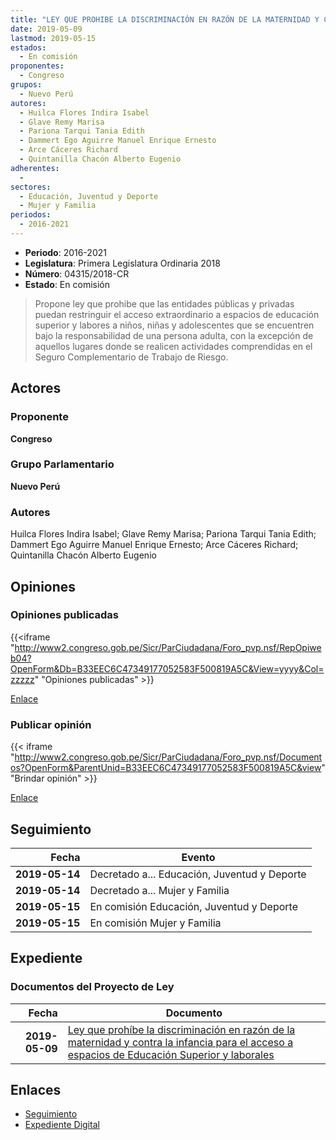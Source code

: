```yaml
---
title: "LEY QUE PROHIBE LA DISCRIMINACIÓN EN RAZÓN DE LA MATERNIDAD Y CONTRA LA INFANCIA PARA EL ACCESO A ESPACIOS DE EDUCACIÓN SUPERIOR Y LABORALES"
date: 2019-05-09
lastmod: 2019-05-15
estados: 
  - En comisión
proponentes: 
  - Congreso
grupos: 
  - Nuevo Perú
autores: 
  - Huilca Flores Indira Isabel
  - Glave Remy Marisa
  - Pariona Tarqui Tania Edith
  - Dammert Ego Aguirre Manuel Enrique Ernesto
  - Arce Cáceres Richard
  - Quintanilla Chacón Alberto Eugenio
adherentes: 
  - 
sectores: 
  - Educación, Juventud y Deporte
  - Mujer y Familia
periodos: 
  - 2016-2021
---
```


- **Periodo**: 2016-2021
- **Legislatura**: Primera Legislatura Ordinaria 2018
- **Número**: 04315/2018-CR
- **Estado**: En comisión

> Propone ley que prohibe que las entidades públicas y privadas puedan restringuir el acceso extraordinario a espacios de educación superior y labores a niños, niñas y adolescentes que se encuentren bajo la responsabilidad de una persona adulta, con la excepción de aquellos lugares donde se realicen actividades comprendidas en el Seguro Complementario de Trabajo de Riesgo.


## Actores

### Proponente

**Congreso**

### Grupo Parlamentario

**Nuevo Perú**

### Autores

Huilca Flores Indira Isabel; Glave Remy Marisa; Pariona Tarqui Tania Edith; Dammert Ego Aguirre Manuel Enrique Ernesto; Arce Cáceres Richard; Quintanilla Chacón Alberto Eugenio


## Opiniones

### Opiniones publicadas

{{<iframe "http://www2.congreso.gob.pe/Sicr/ParCiudadana/Foro_pvp.nsf/RepOpiweb04?OpenForm&Db=B33EEC6C47349177052583F500819A5C&View=yyyy&Col=zzzzz" "Opiniones publicadas" >}}

[Enlace](http://www2.congreso.gob.pe/Sicr/ParCiudadana/Foro_pvp.nsf/RepOpiweb04?OpenForm&Db=B33EEC6C47349177052583F500819A5C&View=yyyy&Col=zzzzz)
### Publicar opinión

{{< iframe "http://www2.congreso.gob.pe/Sicr/ParCiudadana/Foro_pvp.nsf/Documentos?OpenForm&ParentUnid=B33EEC6C47349177052583F500819A5C&view" "Brindar opinión" >}}

[Enlace](http://www2.congreso.gob.pe/Sicr/ParCiudadana/Foro_pvp.nsf/Documentos?OpenForm&ParentUnid=B33EEC6C47349177052583F500819A5C&view)

## Seguimiento

| Fecha | Evento |
|------:|--------|
| **2019-05-14** | Decretado a... Educación, Juventud y Deporte|
| **2019-05-14** | Decretado a... Mujer y Familia|
| **2019-05-15** | En comisión Educación, Juventud y Deporte|
| **2019-05-15** | En comisión Mujer y Familia|


## Expediente


### Documentos del Proyecto de Ley

| Fecha | Documento |
|------:|--------|
| **2019-05-09** | [Ley que prohíbe la discriminación en razón de la maternidad y contra la infancia para el acceso a espacios de Educación Superior y laborales](http://www.leyes.congreso.gob.pe/Documentos/2016_2021/Proyectos_de_Ley_y_de_Resoluciones_Legislativas/PL0431520190509.pdf) |

## Enlaces 

- [Seguimiento](http://www2.congreso.gob.pe/Sicr/TraDocEstProc/CLProLey2016.nsf/f7fff46988ca05b1052578e100829cc7/7fcfcfa965bb0be1052583f5007dd074?OpenDocument)
- [Expediente Digital](http://www2.congreso.gob.pe/Sicr/TraDocEstProc/CLProLey2016.nsf/f7fff46988ca05b1052578e100829cc7/7fcfcfa965bb0be1052583f5007dd074?OpenDocument&Click=05257FB7005EB655.eb71d0cf91d8294e05256cdf006b5706/$Body/0.1C6C)
